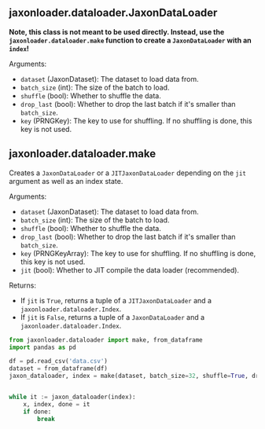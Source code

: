 ## jaxonloader.dataloader.JaxonDataLoader

**Note, this class is not meant to be used directly. Instead, use the `jaxonloader.dataloader.make`
function to create a `JaxonDataLoader` with an `index`!**

Arguments:

- `dataset` (JaxonDataset): The dataset to load data from.
- `batch_size` (int): The size of the batch to load.
- `shuffle` (bool): Whether to shuffle the data.
- `drop_last` (bool): Whether to drop the last batch if it's smaller than `batch_size`.
- `key` (PRNGKey): The key to use for shuffling. If no shuffling is done, this key is not used.

## jaxonloader.dataloader.make

Creates a `JaxonDataLoader` or a `JITJaxonDataLoader` depending on the `jit` argument as well as an
index state.

Arguments:

- `dataset` (JaxonDataset): The dataset to load data from.
- `batch_size` (int): The size of the batch to load.
- `shuffle` (bool): Whether to shuffle the data.
- `drop_last` (bool): Whether to drop the last batch if it's smaller than `batch_size`.
- `key` (PRNGKeyArray): The key to use for shuffling. If no shuffling is done, this key is not used.
- `jit` (bool): Whether to JIT compile the data loader (recommended).

Returns:

- If `jit` is `True`, returns a tuple of a `JITJaxonDataLoader` and a `jaxonloader.dataloader.Index`.
- If `jit` is `False`, returns a tuple of a `JaxonDataLoader` and a `jaxonloader.dataloader.Index`.

```python
from jaxonloader.dataloader import make, from_dataframe
import pandas as pd

df = pd.read_csv('data.csv')
dataset = from_dataframe(df)
jaxon_dataloader, index = make(dataset, batch_size=32, shuffle=True, drop_last=True, key=jax.random.PRNGKey(0), jit=True)


while it := jaxon_dataloader(index):
    x, index, done = it
    if done:
        break

```
